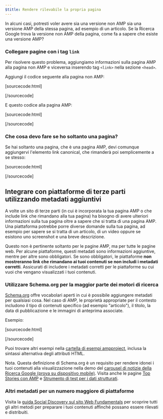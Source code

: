 ```yaml
---
$title: Rendere rilevabile la propria pagina
---
```


In alcuni casi, potresti voler avere sia una versione non AMP sia una versione AMP della stessa pagina, ad esempio di un articolo. Se la Ricerca Google trova la versione non AMP della pagina, come fa a sapere che esiste una versione AMP?

### Collegare pagine con i tag `link`

Per risolvere questo problema, aggiungiamo informazioni sulla pagina AMP alla pagina non AMP e viceversa inserendo tag `<link>` nella sezione `<head>`.

Aggiungi il codice seguente alla pagina non AMP:

[sourcecode:html]
<link rel="amphtml" href="https://www.example.com/url/to/amp/document.html">
[/sourcecode]

E questo codice alla pagina AMP:

[sourcecode:html]
<link rel="canonical" href="https://www.example.com/url/to/full/document.html">
[/sourcecode]

### Che cosa devo fare se ho soltanto una pagina?

Se hai soltanto una pagina, che è una pagina AMP, devi comunque aggiungervi l'elemento link canonical, che rimanderà poi semplicemente a se stesso:

[sourcecode:html]
<link rel="canonical" href="https://www.example.com/url/to/amp/document.html">
[/sourcecode]

## Integrare con piattaforme di terze parti utilizzando metadati aggiuntivi

A volte un sito di terze parti (in cui è incorporata la tua pagina AMP o che include link che rimandano alla tua pagina) ha bisogno di avere ulteriori informazioni sulla tua pagina oltre a sapere che si tratta di una pagina AMP. Una piattaforma potrebbe porre diverse domande sulla tua pagina, ad esempio per sapere se si tratta di un articolo, di un video oppure se esistono uno screenshot e una breve descrizione.

Questo non è pertinente soltanto per le pagine AMP, ma per tutte le pagine web. Per alcune piattaforme, questi metadati sono informazioni aggiuntive, mentre per altre sono obbligatori. Se sono obbligatori, le piattaforme **non mostreranno link che rimandano ai tuoi contenuti se non includi i metadati corretti**. Assicurati di includere i metadati corretti per le piattaforme su cui vuoi che vengano visualizzati i tuoi contenuti.

### Utilizzare Schema.org per la maggior parte dei motori di ricerca

[Schema.org](http://schema.org/) offre vocabolari aperti in cui è possibile aggiungere metadati per qualsiasi cosa. Nel caso di AMP, le proprietà appropriate per il contesto includono il tipo di contenuti specifico (ad esempio "articolo"), il titolo, la data di pubblicazione e le immagini di anteprima associate.

Esempio:

[sourcecode:html]
<script type="application/ld+json">
  {
    "@context": "http://schema.org",
    "@type": "NewsArticle",
    "mainEntityOfPage": "http://cdn.ampproject.org/article-metadata.html",
    "headline": "Lorem Ipsum",
    "datePublished": "1907-05-05T12:02:41Z",
    "dateModified": "1907-05-05T12:02:41Z",
    "description": "The Catiline Orations continue to beguile engineers and designers alike -- but can it stand the test of time?",
    "author": {
      "@type": "Person",
      "name": "Jordan M Adler"
    },
    "publisher": {
      "@type": "Organization",
      "name": "Google",
      "logo": {
        "@type": "ImageObject",
        "url": "http://cdn.ampproject.org/logo.jpg",
        "width": 600,
        "height": 60
      }
    },
    "image": {
      "@type": "ImageObject",
      "url": "http://cdn.ampproject.org/leader.jpg",
      "height": 2000,
      "width": 800
    }
  }
</script>
[/sourcecode]

Puoi trovare altri esempi nella [cartella di esempi ampproject](https://github.com/ampproject/amphtml/tree/master/examples/metadata-examples), inclusa la sintassi alternativa degli attributi HTML.

Nota. Questa definizione di Schema.org è un requisito per rendere idonei i tuoi contenuti alla visualizzazione nella demo del [carousel di notizie della Ricerca Google (prova su dispositivo mobile)](https://g.co/ampdemo).
Visita anche le pagine [Top Stories con AMP](https://developers.google.com/structured-data/carousels/top-stories) e [Strumento di test per i dati strutturati](https://developers.google.com/structured-data/testing-tool/).

### Altri metadati per un numero maggiore di piattaforme

Visita la [guida Social Discovery sul sito Web Fundamentals](https://developers.google.com/web/fundamentals/discovery-and-monetization/social-discovery/) per scoprire tutti gli altri metodi per preparare i tuoi contenuti affinché possano essere rilevati e distribuiti.

